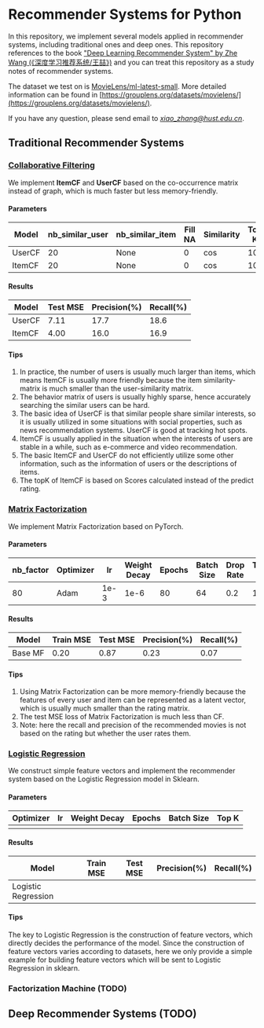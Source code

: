 # Recommender Systems for Python

In this repository, we implement several models applied in recommender systems, including traditional ones and deep ones.
This repository references to the book ["Deep Learning Recommender System" by Zhe Wang (《深度学习推荐系统/王喆》)](https://item.jd.com/12630209.html?cu=true&utm_source=link.zhihu.com&utm_medium=tuiguang&utm_campaign=t_1001542270_12769_0_2045956751&utm_term=9d367a3329bb44f3b64dfa03ccb73eae) and you can treat this repository as a study notes of recommender systems.

The dataset we test on is [MovieLens/ml-latest-small](https://grouplens.org/datasets/movielens/latest/). More detailed information can be found in [https://grouplens.org/datasets/movielens/](https://grouplens.org/datasets/movielens/).

If you have any question, please send email to *xiao_zhang@hust.edu.cn*.

## Traditional Recommender Systems

### [Collaborative Filtering](./TraditionalRecommenderSystems/CFDemo.py)

We implement **ItemCF** and **UserCF** based on the co-occurrence matrix instead of graph, which is much faster but less memory-friendly.

#### Parameters
|Model|nb_similar_user|nb_similar_item|Fill NA|Similarity|Top K|
|----|----|----|----|----|----|
|UserCF|20|None|0|cos|10|
|ItemCF|20|None|0|cos|10|

#### Results

|Model|Test MSE|Precision(%)|Recall(%)|
|----|----|----|----|
|UserCF|7.11|17.7|18.6|
|ItemCF|4.00|16.0|16.9|

#### Tips
1. In practice, the number of users is usually much larger than items, which means ItemCF is usually more friendly because the item similarity-matrix is much smaller than the user-similarity matrix.
2. The behavior matrix of users is usually highly sparse, hence accurately searching the similar users can be hard.
3. The basic idea of UserCF is that similar people share similar interests, so it is usually utilized in some situations with social properties, such as news recommendation systems. UserCF is good at tracking hot spots.
4. ItemCF is usually applied in the situation when the interests of users are stable in a while, such as e-commerce and video recommendation.
5. The basic ItemCF and UserCF do not efficiently utilize some other information, such as the information of users or the descriptions of items.
6. The topK of ItemCF is based on Scores calculated instead of the predict rating.

### [Matrix Factorization](./TraditionalRecommenderSystems/MFDemo.py)

We implement Matrix Factorization based on PyTorch.

#### Parameters

|nb_factor|Optimizer|lr|Weight Decay|Epochs|Batch Size|Drop Rate|Top K|
|----|----|----|----|----|----|----|----|
|80|Adam|1e-3|1e-6|80|64|0.2|10|

#### Results
|Model|Train MSE|Test MSE|Precision(%)|Recall(%)|
|----|----|----|----|----|
|Base MF| 0.20| 0.87|0.23|0.07|

#### Tips
1. Using Matrix Factorization can be more memory-friendly because the features of every user and item can be represented as a latent vector, which is usually much smaller than the rating matrix.
2. The test MSE loss of Matrix Factorization is much less than CF.
3. Note: here the recall and precision of the recommended movies is not based on the rating but whether the user rates them.

### [Logistic Regression](./TraditionalRecommenderSystems/LRDemo.py)
We construct simple feature vectors and implement the recommender system based on the Logistic Regression model in Sklearn.

#### Parameters

|Optimizer|lr|Weight Decay|Epochs|Batch Size|Top K|
|----|----|----|----|----|----|
|||||||

#### Results
|Model|Train MSE|Test MSE|Precision(%)|Recall(%)|
|----|----|----|----|----|
|Logistic Regression|||||

#### Tips
The key to Logistic Regression is the construction of feature vectors, which directly decides the performance of the model. Since the construction of feature vectors varies according to datasets, here we only provide a simple example for building feature vectors which will be sent to Logistic Regression in sklearn.

### Factorization Machine (TODO)

## Deep Recommender Systems (TODO)